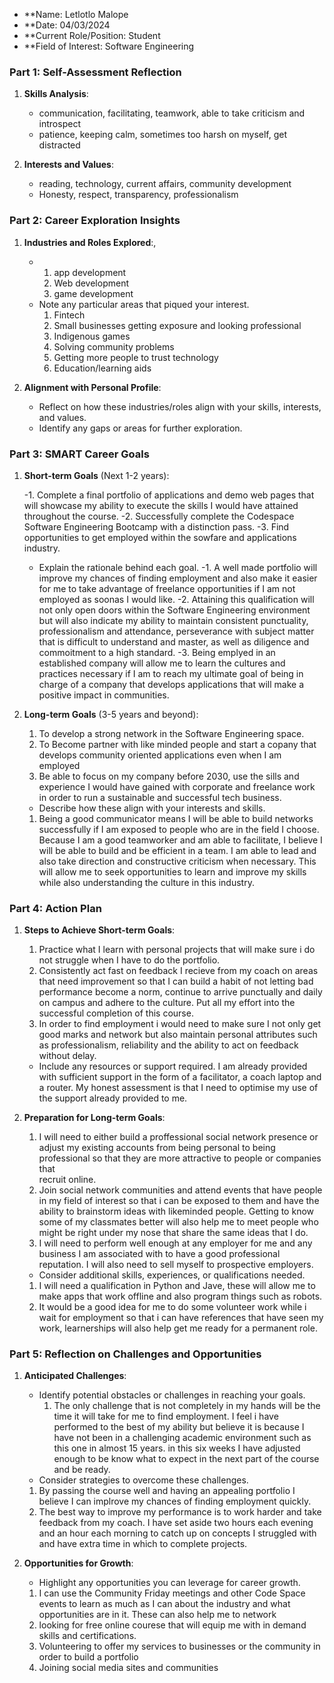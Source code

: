 - **Name: Letlotlo Malope
- **Date: 04/03/2024
- **Current Role/Position: Student
- **Field of Interest: Software Engineering

### Part 1: Self-Assessment Reflection

1. **Skills Analysis**:
    
    - communication, facilitating, teamwork, able to take criticism and introspect
    - patience, keeping calm, sometimes too harsh on myself, get distracted
2. **Interests and Values**:
    
    - reading, technology, current affairs, community development
    - Honesty, respect, transparency, professionalism

### Part 2: Career Exploration Insights

1. **Industries and Roles Explored**:,
    
    - 1. app development
      2. Web development
      3. game development  
    - Note any particular areas that piqued your interest.
      1. Fintech
      2. Small businesses getting exposure and looking professional
      3. Indigenous games
      4. Solving community problems
      5. Getting more people to trust technology
      6. Education/learning aids
     
2. **Alignment with Personal Profile**:
    
    - Reflect on how these industries/roles align with your skills, interests, and values.
    - Identify any gaps or areas for further exploration.

### Part 3: SMART Career Goals

1. **Short-term Goals** (Next 1-2 years):
    
    -1. Complete a final portfolio of applications and demo web pages that will showcase my ability to execute the skills I would have attained throughout the course.
    -2. Successfully complete the Codespace Software Engineering Bootcamp with a distinction pass.
    -3. Find opportunities to get employed within the sowfare and applications industry.
    - Explain the rationale behind each goal.
    -1. A well made portfolio will improve my chances of finding employment and also make it easier for me to take advantage of freelance opportunities if I am not employed as soonas I would like.
    -2. Attaining this qualification will not only open doors within the Software Engineering environment but will also indicate my ability to maintain consistent punctuality, professionalism and attendance, 
        perseverance with subject matter that is difficult to understand and master, as well as diligence and commoitment to a high standard.
    -3. Being emplyed in an established company will allow me to learn the cultures and practices necessary if I am to reach my ultimate goal of being in charge of a company that develops applications that will           make a positive impact in communities.
3. **Long-term Goals** (3-5 years and beyond):
    
   1. To develop a strong network in the Software Engineering space.
   2. To Become partner with like minded people and start a copany that develops community oriented applications even when I am employed
   3. Be able to focus on my company before 2030, use the sills and experience I would have gained with corporate and freelance work in order to run a sustainable and successful tech business.
    - Describe how these align with your interests and skills.
   1. Being a good communicator means I will be able to build networks successfully if I am exposed to people who are in the field I choose.
      Because I am a good teamworker and am able to facilitate, I believe I will be able to build and be efficient in a team. I am able to lead and also take direction and constructive criticism when necessary.         This will allow me to seek opportunities to learn and improve my skills while also understanding the culture in this industry. 

### Part 4: Action Plan

1. **Steps to Achieve Short-term Goals**:
    
   1. Practice what I learn with personal projects that will make sure i do not struggle when I have to do the portfolio.
   2. Consistently act fast on feedback I recieve from my coach on areas that need improvement so that I can build a habit of not letting bad performance become a norm, continue to arrive punctually and daily on        campus and adhere to the culture.  Put all my effort into the successful completion of this course.
   3. In order to find employment i would need to make sure I not only get good marks and network but also maintain personal attributes such as professionalism, reliability and the ability to act on feedback            without delay.
    - Include any resources or support required.
      I am already provided with sufficient support in the form of a facilitator, a coach laptop and a router.  My honest assessment is that I need to optimise my use of the support already provided to me.
2. **Preparation for Long-term Goals**:
    
     1. I will need to either build a proffessional social network presence or adjust my existing accounts from being personal to being professional so that they are more attractive to people or companies that    
        recruit online.
     2. Join social network communities and attend events that have people in my field of interest so that i can be exposed to them and have the ability to brainstorm ideas with likeminded people.  Getting to 
        know some of my classmates better will also help me to meet people who might be right under my nose that share the same ideas that I do.
     3. I will need to perform well enough at any employer for me and any business I am associated with to have a good professional reputation.  I will also need to sell myself to prospective employers.
    - Consider additional skills, experiences, or qualifications needed.
     1. I will need a qualification in Python and Jave, these will allow me to make apps that work offline and also program things such as robots.
     2. It would be a good idea for me to do some volunteer work while i wait for employment so that i can have references that have seen my work, learnerships will also help get me ready for a permanent role.
      
### Part 5: Reflection on Challenges and Opportunities

1. **Anticipated Challenges**:
    
    - Identify potential obstacles or challenges in reaching your goals.
      1. The only challenge that is not completely in my hands will be the time it will take for me to find employment.  I feel i have performed to the best of my ability but believe it is because I have not been          in a challenging academic environment such as this one in almost 15 years. in this six weeks I have adjusted enough to be know what to expect in the next part of the course and be ready.
    - Consider strategies to overcome these challenges.
     1. By passing the course well and having an appealing portfolio I believe I can implrove my chances of finding employment quickly.
     2. The best way to improve my performance is to work harder and take feedback from my coach. I have set aside two hours each evening and an hour each morning to catch up on concepts I struggled with and have         extra time in which to complete projects.
2. **Opportunities for Growth**:
    
    - Highlight any opportunities you can leverage for career growth.
   1. I can use the Community Friday meetings and other Code Space events to learn as much as I can about the industry and what opportunities are in it.  These can also help me to network
   2. looking for free online courese that will equip me with in demand skills and certifications.
   3. Volunteering to offer my services to businesses or the community in order to build a portfolio
   4. Joining social media sites and communities
    



